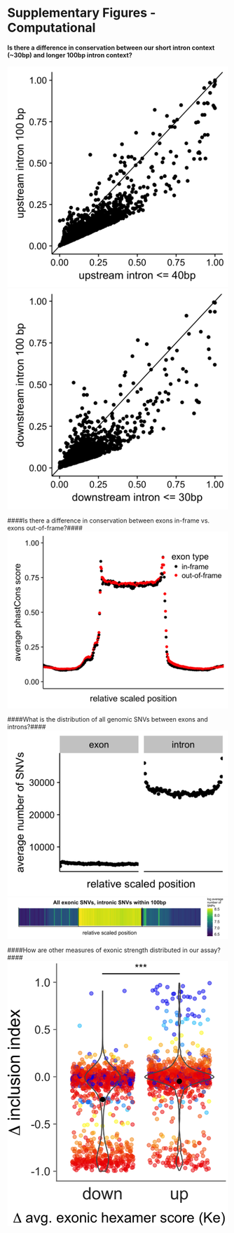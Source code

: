# Supplementary Figures - Computational #

#### Is there a difference in conservation between our short intron context (~30bp) and longer 100bp intron context? ####
![upstr_cons](./exac_upstr_intron_cons_short_vs_full.png)
![downstr_cons](./exac_downstr_intron_cons_short_vs_full.png)

####Is there a difference in conservation between exons in-frame vs. exons out-of-frame?####
![exon_inframe_outframe](./genome_exon_cons_inframe_vs_outframe.png)

####What is the distribution of all genomic SNVs between exons and introns?####
![intron_exon_snv](./genome_num_SNVs_exon_vs_intron.png)
![intron_exon_snv_tile](./genome_SNVs_rel_position.png)

####How are other measures of exonic strength distributed in our assay?####
![Ke_splicemod](../splicemod/smn1/splicemod_smn1_Ke11.png)




